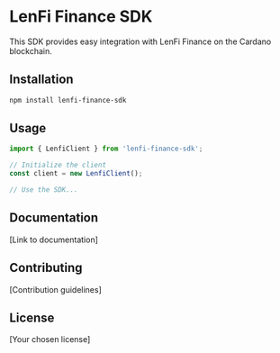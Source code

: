 # LenFi Finance SDK

This SDK provides easy integration with LenFi Finance on the Cardano blockchain.

## Installation

```bash
npm install lenfi-finance-sdk
```

## Usage

```typescript
import { LenfiClient } from 'lenfi-finance-sdk';

// Initialize the client
const client = new LenfiClient();

// Use the SDK...
```

## Documentation

[Link to documentation]

## Contributing

[Contribution guidelines]

## License

[Your chosen license]
